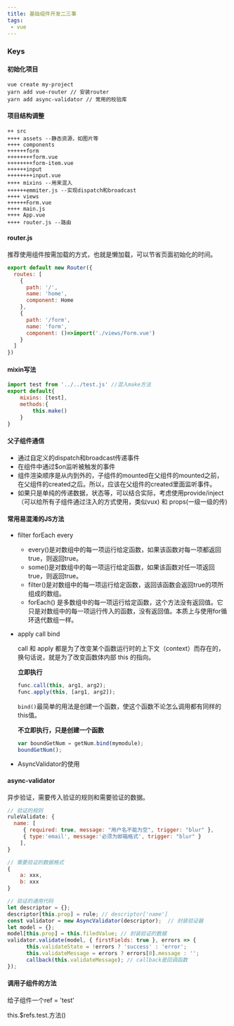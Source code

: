 ```yaml
---
title: 基础组件开发二三事
tags:
 - vue
---
```


### Keys

#### 初始化项目

 ```shell
vue create my-project
yarn add vue-router // 安装router
yarn add async-validator // 常用的校验库
 ```

#### 项目结构调整

```shell
++ src
++++ assets --静态资源，如图片等
++++ components 
++++++form   
++++++++form.vue
++++++++form-item.vue
++++++input
++++++++input.vue
++++ mixins --用来混入
++++++emmiter.js --实现dispatch和broadcast
++++ views
++++++Form.vue
++++ main.js
++++ App.vue
++++ router.js --路由
```

#### router.js

推荐使用组件按需加载的方式，也就是懒加载，可以节省页面初始化的时间。

```javascript
export default new Router({
  routes: [
    {
      path: '/',
      name: 'home',
      component: Home
    },
    {
      path: '/form',
      name: 'form',
      component: ()=>import('./views/Form.vue')
    }
  ]
})
```

#### mixin写法

```javascript
import test from '../../test.js' //混入make方法
export default{
    mixins: [test],
    methods:{
        this.make()
    }
}
```

#### 父子组件通信

* 通过自定义的dispatch和broadcast传递事件
* 在组件中通过$on监听被触发的事件
* 组件渲染顺序是从内到外的，子组件的mounted在父组件的mounted之前，在父组件的created之后。所以，应该在父组件的created里面监听事件。
* 如果只是单纯的传递数据，状态等，可以结合实际，考虑使用provide/inject（可以给所有子组件通过注入的方式使用，类似vux) 和 props(一级一级的传)

#### 常用易混淆的JS方法

* filter forEach every

  * every()是对数组中的每一项运行给定函数，如果该函数对每一项都返回true，则返回true。
  * some()是对数组中的每一项运行给定函数，如果该函数对任一项返回true，则返回true。
  * filter()是对数组中的每一项运行给定函数，返回该函数会返回true的项所组成的数组。
  * forEach() 是多数组中的每一项运行给定函数，这个方法没有返回值。它只是对数组中的每一项运行传入的函数，没有返回值。本质上与使用for循环迭代数组一样。

* apply call bind

  call 和 apply 都是为了改变某个函数运行时的上下文（context）而存在的，换句话说，就是为了改变函数体内部 this 的指向。

  <strong>立即执行</strong>

  ```javascript
  func.call(this, arg1, arg2);
  func.apply(this, [arg1, arg2]);
  
  ```

  `bind()`最简单的用法是创建一个函数，使这个函数不论怎么调用都有同样的this值。

  <strong>不立即执行，只是创建一个函数</strong>

  ```javascript
  var boundGetNum = getNum.bind(mymodule);
  boundGetNum();
  ```

* AsyncValidator的使用

#### async-validator 

异步验证，需要传入验证的规则和需要验证的数据。

```javascript
// 验证的规则
ruleValidate: {
  name: [
     { required: true, message: "用户名不能为空", trigger: "blur" },
     { type:'email', message:'必须为邮箱格式', trigger: "blur" }
    ],      
}
```

```javascript
// 需要验证的数据格式
{
    a: xxx,
    b: xxx
}
```

```javascript
// 验证的通用代码
let descriptor = {};
descriptor[this.prop] = rule; // descriptor['name']
const validator = new AsyncValidator(descriptor);  // 封装验证器
let model = {};
model[this.prop] = this.filedValue; // 封装验证的数据
validator.validate(model, { firstFields: true }, errors => {
      this.validateState = !errors ? 'success' : 'error';
      this.validateMessage = errors ? errors[0].message : '';
      callback(this.validateMessage); // callback是回调函数
});
```

#### 调用子组件的方法

给子组件一个ref = 'test'

this.$refs.test.方法()



